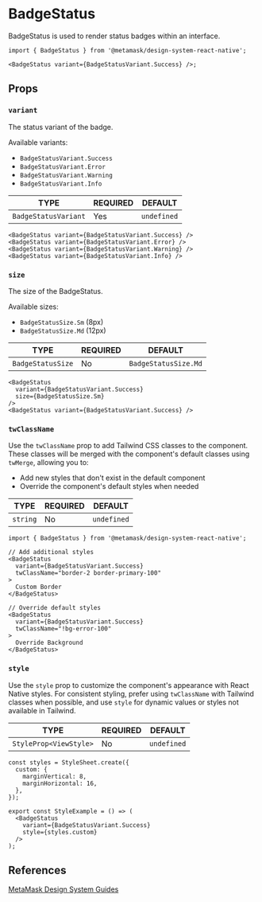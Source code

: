 # BadgeStatus

BadgeStatus is used to render status badges within an interface.

```tsx
import { BadgeStatus } from '@metamask/design-system-react-native';

<BadgeStatus variant={BadgeStatusVariant.Success} />;
```

## Props

### `variant`

The status variant of the badge.

Available variants:

- `BadgeStatusVariant.Success`
- `BadgeStatusVariant.Error`
- `BadgeStatusVariant.Warning`
- `BadgeStatusVariant.Info`

| TYPE | REQUIRED | DEFAULT |
|------|----------|---------|
| `BadgeStatusVariant` | Yes | `undefined` |

```tsx
<BadgeStatus variant={BadgeStatusVariant.Success} />
<BadgeStatus variant={BadgeStatusVariant.Error} />
<BadgeStatus variant={BadgeStatusVariant.Warning} />
<BadgeStatus variant={BadgeStatusVariant.Info} />
```

### `size`

The size of the BadgeStatus.

Available sizes:

- `BadgeStatusSize.Sm` (8px)
- `BadgeStatusSize.Md` (12px)

| TYPE | REQUIRED | DEFAULT |
|------|----------|---------|
| `BadgeStatusSize` | No | `BadgeStatusSize.Md` |

```tsx
<BadgeStatus 
  variant={BadgeStatusVariant.Success} 
  size={BadgeStatusSize.Sm} 
/>
<BadgeStatus variant={BadgeStatusVariant.Success} />
```

### `twClassName`

Use the `twClassName` prop to add Tailwind CSS classes to the component. These classes will be merged with the component's default classes using `twMerge`, allowing you to:

- Add new styles that don't exist in the default component
- Override the component's default styles when needed

| TYPE | REQUIRED | DEFAULT |
|------|----------|---------|
| `string` | No | `undefined` |

```tsx
import { BadgeStatus } from '@metamask/design-system-react-native';

// Add additional styles
<BadgeStatus 
  variant={BadgeStatusVariant.Success}
  twClassName="border-2 border-primary-100"
>
  Custom Border
</BadgeStatus>

// Override default styles
<BadgeStatus 
  variant={BadgeStatusVariant.Success}
  twClassName="!bg-error-100"
>
  Override Background
</BadgeStatus>
```

### `style`

Use the `style` prop to customize the component's appearance with React Native styles. For consistent styling, prefer using `twClassName` with Tailwind classes when possible, and use `style` for dynamic values or styles not available in Tailwind.

| TYPE | REQUIRED | DEFAULT |
|------|----------|---------|
| `StyleProp<ViewStyle>` | No | `undefined` |

```tsx
const styles = StyleSheet.create({
  custom: {
    marginVertical: 8,
    marginHorizontal: 16,
  },
});

export const StyleExample = () => (
  <BadgeStatus 
    variant={BadgeStatusVariant.Success} 
    style={styles.custom} 
  />
);
```

## References

[MetaMask Design System Guides](https://www.notion.so/MetaMask-Design-System-Guides-Design-f86ecc914d6b4eb6873a122b83c12940)
